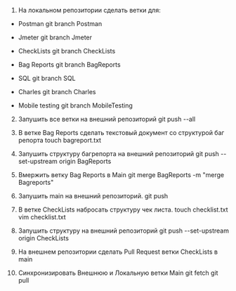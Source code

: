 1. На локальном репозитории сделать ветки для:
- Postman
git branch Postman

- Jmeter
git branch Jmeter

- CheckLists
git branch CheckLists

- Bag Reports
git branch BagReports

- SQL
git branch SQL

- Charles
git branch Charles

- Mobile testing
git branch MobileTesting


2. Запушить все ветки на внешний репозиторий
git push --all

3. В ветке Bag Reports сделать текстовый документ со структурой баг репорта
touch bagreport.txt

4. Запушить структуру багрепорта на внешний репозиторий
git push --set-upstream origin BagReports

5. Вмержить ветку Bag Reports в Main
git merge BagReports -m "merge Bagreports"

6. Запушить main на внешний репозиторий.
git push 

7. В ветке CheckLists набросать структуру чек листа.
touch checklist.txt
vim checklist.txt

8. Запушить структуру на внешний репозиторий
git push --set-upstream origin CheckLists

9. На внешнем репозитории сделать Pull Request ветки CheckLists в main
10. Синхронизировать Внешнюю и Локальную ветки Main
git fetch
git pull
